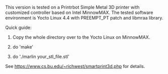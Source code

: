 This version is tested on a Printrbot Simple Metal 3D printer with customized 
controller based on Intel MinnowMAX. The tested software environment is Yocto Linux 4.4
with PREEMPT_PT patch and libmraa library.

Quick guide:

1. Copy the whole directory over to the Yocto Linux on MinnowMAX.

2. do 'make'

3. do './marlin your_stl_file.stl'

See https://www.cs.bu.edu/~richwest/smartprint3d.php for details.
